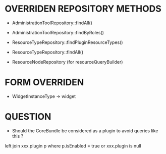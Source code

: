 OVERRIDEN REPOSITORY METHODS
============================

- AdministrationToolRepository::findAll()
- AdministrationToolRepository::findByRoles()

- ResourceTypeRepository::findPluginResourceTypes()
- ResourceTypeRepository::findAll()

- ResourceNodeRepository (for resourceQueryBuilder)

FORM OVERRIDEN
==============

- WidgetInstanceType -> widget

QUESTION
========

- Should the CoreBundle be considered as a plugin to avoid queries like this ?

left join xxx.plugin p
where p.isEnabled = true
or xxx.plugin is null
